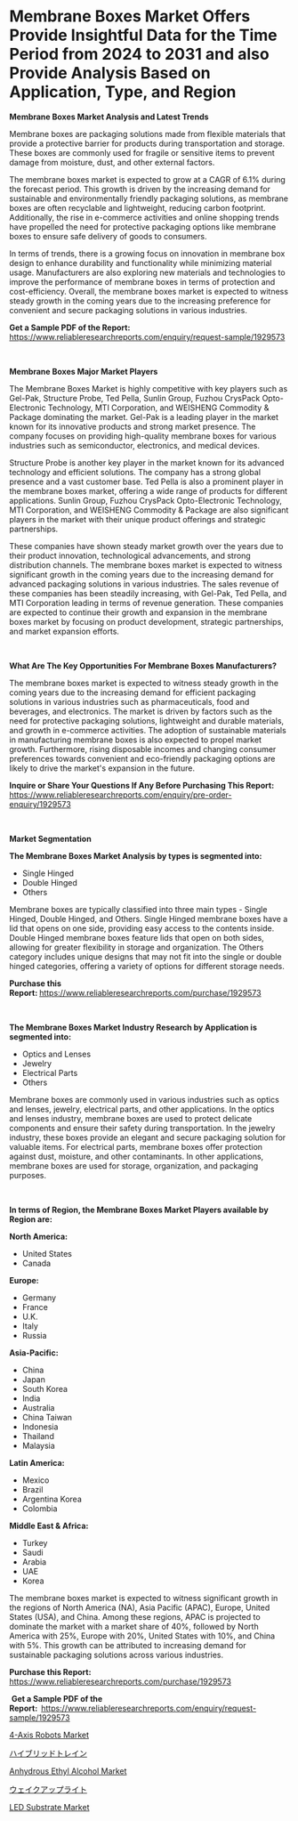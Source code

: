<p><h1>Membrane Boxes Market Offers Provide Insightful Data for the Time Period from 2024 to 2031 and also Provide Analysis Based on Application, Type, and Region</h1></p><p><strong>Membrane Boxes Market Analysis and Latest Trends</strong></p>
<p><p>Membrane boxes are packaging solutions made from flexible materials that provide a protective barrier for products during transportation and storage. These boxes are commonly used for fragile or sensitive items to prevent damage from moisture, dust, and other external factors.</p><p>The membrane boxes market is expected to grow at a CAGR of 6.1% during the forecast period. This growth is driven by the increasing demand for sustainable and environmentally friendly packaging solutions, as membrane boxes are often recyclable and lightweight, reducing carbon footprint. Additionally, the rise in e-commerce activities and online shopping trends have propelled the need for protective packaging options like membrane boxes to ensure safe delivery of goods to consumers.</p><p>In terms of trends, there is a growing focus on innovation in membrane box design to enhance durability and functionality while minimizing material usage. Manufacturers are also exploring new materials and technologies to improve the performance of membrane boxes in terms of protection and cost-efficiency. Overall, the membrane boxes market is expected to witness steady growth in the coming years due to the increasing preference for convenient and secure packaging solutions in various industries.</p></p>
<p><strong>Get a Sample PDF of the Report:&nbsp;</strong> <a href="https://www.reliableresearchreports.com/enquiry/request-sample/1929573">https://www.reliableresearchreports.com/enquiry/request-sample/1929573</a></p>
<p>&nbsp;</p>
<p><strong>Membrane Boxes Major Market Players</strong></p>
<p><p>The Membrane Boxes Market is highly competitive with key players such as Gel-Pak, Structure Probe, Ted Pella, Sunlin Group, Fuzhou CrysPack Opto-Electronic Technology, MTI Corporation, and WEISHENG Commodity & Package dominating the market. Gel-Pak is a leading player in the market known for its innovative products and strong market presence. The company focuses on providing high-quality membrane boxes for various industries such as semiconductor, electronics, and medical devices.</p><p>Structure Probe is another key player in the market known for its advanced technology and efficient solutions. The company has a strong global presence and a vast customer base. Ted Pella is also a prominent player in the membrane boxes market, offering a wide range of products for different applications. Sunlin Group, Fuzhou CrysPack Opto-Electronic Technology, MTI Corporation, and WEISHENG Commodity & Package are also significant players in the market with their unique product offerings and strategic partnerships.</p><p>These companies have shown steady market growth over the years due to their product innovation, technological advancements, and strong distribution channels. The membrane boxes market is expected to witness significant growth in the coming years due to the increasing demand for advanced packaging solutions in various industries. The sales revenue of these companies has been steadily increasing, with Gel-Pak, Ted Pella, and MTI Corporation leading in terms of revenue generation. These companies are expected to continue their growth and expansion in the membrane boxes market by focusing on product development, strategic partnerships, and market expansion efforts.</p></p>
<p>&nbsp;</p>
<p><strong>What Are The Key Opportunities For Membrane Boxes Manufacturers?</strong></p>
<p><p>The membrane boxes market is expected to witness steady growth in the coming years due to the increasing demand for efficient packaging solutions in various industries such as pharmaceuticals, food and beverages, and electronics. The market is driven by factors such as the need for protective packaging solutions, lightweight and durable materials, and growth in e-commerce activities. The adoption of sustainable materials in manufacturing membrane boxes is also expected to propel market growth. Furthermore, rising disposable incomes and changing consumer preferences towards convenient and eco-friendly packaging options are likely to drive the market's expansion in the future.</p></p>
<p><strong>Inquire or Share Your Questions If Any Before Purchasing This Report:</strong> <a href="https://www.reliableresearchreports.com/enquiry/pre-order-enquiry/1929573">https://www.reliableresearchreports.com/enquiry/pre-order-enquiry/1929573</a></p>
<p>&nbsp;</p>
<p><strong>Market Segmentation</strong></p>
<p><strong>The Membrane Boxes Market Analysis by types is segmented into:</strong></p>
<p><ul><li>Single Hinged</li><li>Double Hinged</li><li>Others</li></ul></p>
<p><p>Membrane boxes are typically classified into three main types - Single Hinged, Double Hinged, and Others. Single Hinged membrane boxes have a lid that opens on one side, providing easy access to the contents inside. Double Hinged membrane boxes feature lids that open on both sides, allowing for greater flexibility in storage and organization. The Others category includes unique designs that may not fit into the single or double hinged categories, offering a variety of options for different storage needs.</p></p>
<p><strong>Purchase this Report:&nbsp;</strong><a href="https://www.reliableresearchreports.com/purchase/1929573">https://www.reliableresearchreports.com/purchase/1929573</a></p>
<p>&nbsp;</p>
<p><strong>The Membrane Boxes Market Industry Research by Application is segmented into:</strong></p>
<p><ul><li>Optics and Lenses</li><li>Jewelry</li><li>Electrical Parts</li><li>Others</li></ul></p>
<p><p>Membrane boxes are commonly used in various industries such as optics and lenses, jewelry, electrical parts, and other applications. In the optics and lenses industry, membrane boxes are used to protect delicate components and ensure their safety during transportation. In the jewelry industry, these boxes provide an elegant and secure packaging solution for valuable items. For electrical parts, membrane boxes offer protection against dust, moisture, and other contaminants. In other applications, membrane boxes are used for storage, organization, and packaging purposes.</p></p>
<p>&nbsp;</p>
<p><strong>In terms of Region, the Membrane Boxes Market Players available by Region are:</strong></p>
<p>
    <p> <strong> North America: </strong>
        <ul>
            <li>United States</li>
            <li>Canada</li>
        </ul>
        </p> 
    <p> <strong> Europe: </strong>
        <ul>
            <li>Germany</li>
            <li>France</li>
            <li>U.K.</li>
            <li>Italy</li>
            <li>Russia</li>
        </ul>
        </p> 
    <p> <strong> Asia-Pacific: </strong>
        <ul>
            <li>China</li>
            <li>Japan</li>
            <li>South Korea</li>
            <li>India</li>
            <li>Australia</li>
            <li>China Taiwan</li>
            <li>Indonesia</li>
            <li>Thailand</li>
            <li>Malaysia</li>
        </ul>
        </p> 
    <p> <strong> Latin America: </strong>
        <ul>
            <li>Mexico</li>
            <li>Brazil</li>
            <li>Argentina Korea</li>
            <li>Colombia</li>
        </ul>
        </p> 
    <p> <strong> Middle East & Africa: </strong>
        <ul>
            <li>Turkey</li>
            <li>Saudi</li>
            <li>Arabia</li>
            <li>UAE</li>
            <li>Korea</li>
        </ul>
    </p>
    </p>
<p><p>The membrane boxes market is expected to witness significant growth in the regions of North America (NA), Asia Pacific (APAC), Europe, United States (USA), and China. Among these regions, APAC is projected to dominate the market with a market share of 40%, followed by North America with 25%, Europe with 20%, United States with 10%, and China with 5%. This growth can be attributed to increasing demand for sustainable packaging solutions across various industries.</p></p>
<p><strong>Purchase this Report: </strong><a href="https://www.reliableresearchreports.com/purchase/1929573">https://www.reliableresearchreports.com/purchase/1929573</a></p>
<p>&nbsp;<strong>Get a Sample PDF of the Report:&nbsp;&nbsp;</strong><a href="https://www.reliableresearchreports.com/enquiry/request-sample/1929573">https://www.reliableresearchreports.com/enquiry/request-sample/1929573</a></p>
<p><strong></strong></p>
<p><p><a href="https://pretty-mail-caf.notion.site/4-Axis-Robots-Market-Size-Furnishes-Valuable-Information-Encompassing-Market-Share-Market-Trends-a-d4f88662a8ed4935b46428d9ab3d454c">4-Axis Robots Market</a></p><p><a href="https://medium.com/@ag1596/%E3%83%8F%E3%82%A4%E3%83%96%E3%83%AA%E3%83%83%E3%83%89%E5%88%97%E8%BB%8A%E5%B8%82%E5%A0%B4%E3%81%AF-%E5%B8%82%E5%A0%B4%E3%82%B7%E3%82%A7%E3%82%A2-%E3%82%B5%E3%82%A4%E3%82%BA-2031%E5%B9%B4%E3%81%BE%E3%81%A7%E3%81%AE%E4%BA%88%E6%B8%AC%E3%82%92%E7%84%A6%E7%82%B9%E3%81%AB%E3%81%97%E3%81%A6%E3%81%84%E3%81%BE%E3%81%99-293072db350a">ハイブリッドトレイン</a></p><p><a href="https://view.publitas.com/reportprime-1/anhydrous-ethyl-alcohol-market-size-growth-outlook-from-2024-to-2031-projecting-at-markets-trends-analysis-by-application-regional-outlook-and-revenue/">Anhydrous Ethyl Alcohol Market</a></p><p><a href="https://medium.com/@ag1596/%E7%9B%AE%E8%A6%9A%E3%81%BE%E3%81%97%E3%83%A9%E3%82%A4%E3%83%88%E5%B8%82%E5%A0%B4%E5%88%86%E6%9E%90-%E3%81%9D%E3%81%AEcagr-%E5%B8%82%E5%A0%B4%E3%82%BB%E3%82%B0%E3%83%A1%E3%83%B3%E3%83%86%E3%83%BC%E3%82%B7%E3%83%A7%E3%83%B3-%E3%81%8A%E3%82%88%E3%81%B3%E3%82%B0%E3%83%AD%E3%83%BC%E3%83%90%E3%83%AB%E7%94%A3%E6%A5%AD%E6%A6%82%E8%A6%81-69cce5e02ca4">ウェイクアップライト</a></p><p><a href="https://view.publitas.com/reportprime-1/led-substrate-market-size-global-industry-overview-market-segmentation-and-forecast-2024-to-2031/">LED Substrate Market</a></p></p>